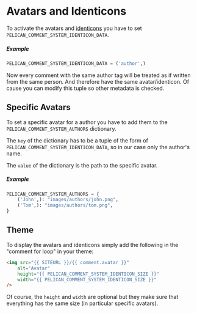 # Avatars and Identicons

To activate the avatars and [identicons](https://en.wikipedia.org/wiki/Identicon) you have to set `PELICAN_COMMENT_SYSTEM_IDENTICON_DATA`.

##### Example

```python
PELICAN_COMMENT_SYSTEM_IDENTICON_DATA = ('author',)
```

Now every comment with the same author tag will be treated as if written from the same person. And therefore have the same avatar/identicon. Of cause you can modify this tuple so other metadata is checked.

## Specific Avatars

To set a specific avatar for a author you have to add them to the `PELICAN_COMMENT_SYSTEM_AUTHORS` dictionary.

The `key` of the dictionary has to be a tuple of the form of `PELICAN_COMMENT_SYSTEM_IDENTICON_DATA`, so in our case only the author's name.

The `value` of the dictionary is the path to the specific avatar.

##### Example

```python
PELICAN_COMMENT_SYSTEM_AUTHORS = {
    ('John',): "images/authors/john.png",
    ('Tom',): "images/authors/tom.png",
}
```

## Theme

To display the avatars and identicons simply add the following in the "comment for loop" in your theme:

```html
<img src="{{ SITEURL }}/{{ comment.avatar }}"
    alt="Avatar"
    height="{{ PELICAN_COMMENT_SYSTEM_IDENTICON_SIZE }}"
    width="{{ PELICAN_COMMENT_SYSTEM_IDENTICON_SIZE }}"
/>
```

Of course, the `height` and `width` are optional but they make sure that everything has the same size (in particular  specific avatars).

